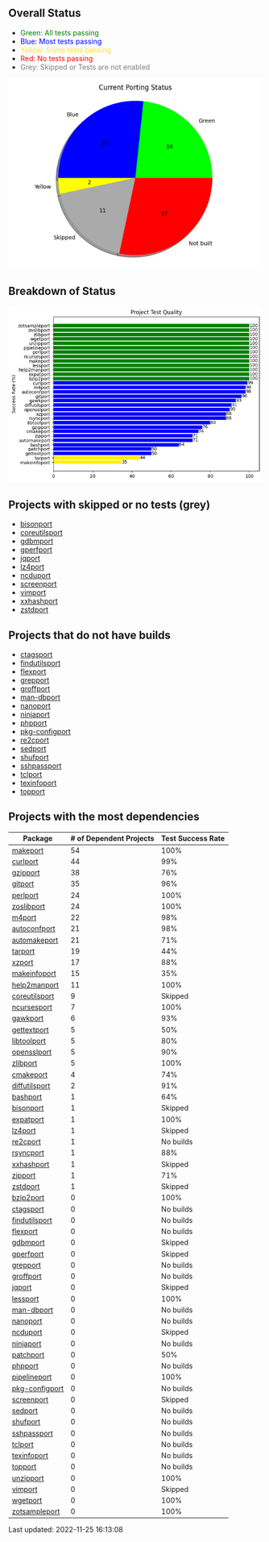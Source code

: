 
## Overall Status
* <span style="color:green">Green</a>: All tests passing
* <span style="color:blue">Blue</a>: Most tests passing
* <span style="color:#fee12b">Yellow</a>: Some tests passing
* <span style="color:red">Red</a>: No tests passing
* <span style="color:grey">Grey</a>: Skipped or Tests are not enabled

![image info](./images/progress.png)

## Breakdown of Status
![image info](./images/quality.png)

## Projects with skipped or no tests (grey)
	
* [bisonport](https://github.com/ZOSOpenTools/bisonport)
* [coreutilsport](https://github.com/ZOSOpenTools/coreutilsport)
* [gdbmport](https://github.com/ZOSOpenTools/gdbmport)
* [gperfport](https://github.com/ZOSOpenTools/gperfport)
* [jqport](https://github.com/ZOSOpenTools/jqport)
* [lz4port](https://github.com/ZOSOpenTools/lz4port)
* [ncduport](https://github.com/ZOSOpenTools/ncduport)
* [screenport](https://github.com/ZOSOpenTools/screenport)
* [vimport](https://github.com/ZOSOpenTools/vimport)
* [xxhashport](https://github.com/ZOSOpenTools/xxhashport)
* [zstdport](https://github.com/ZOSOpenTools/zstdport)
## Projects that do not have builds

* [ctagsport](https://github.com/ZOSOpenTools/ctagsport)
* [findutilsport](https://github.com/ZOSOpenTools/findutilsport)
* [flexport](https://github.com/ZOSOpenTools/flexport)
* [grepport](https://github.com/ZOSOpenTools/grepport)
* [groffport](https://github.com/ZOSOpenTools/groffport)
* [man-dbport](https://github.com/ZOSOpenTools/man-dbport)
* [nanoport](https://github.com/ZOSOpenTools/nanoport)
* [ninjaport](https://github.com/ZOSOpenTools/ninjaport)
* [phpport](https://github.com/ZOSOpenTools/phpport)
* [pkg-configport](https://github.com/ZOSOpenTools/pkg-configport)
* [re2cport](https://github.com/ZOSOpenTools/re2cport)
* [sedport](https://github.com/ZOSOpenTools/sedport)
* [shufport](https://github.com/ZOSOpenTools/shufport)
* [sshpassport](https://github.com/ZOSOpenTools/sshpassport)
* [tclport](https://github.com/ZOSOpenTools/tclport)
* [texinfoport](https://github.com/ZOSOpenTools/texinfoport)
* [topport](https://github.com/ZOSOpenTools/topport)

## Projects with the most dependencies

| Package | # of Dependent Projects | Test Success Rate |
|---|---|---|
| [makeport](https://github.com/ZOSOpenTools/makeport) | 54 | 100% |
| [curlport](https://github.com/ZOSOpenTools/curlport) | 44 | 99% |
| [gzipport](https://github.com/ZOSOpenTools/gzipport) | 38 | 76% |
| [gitport](https://github.com/ZOSOpenTools/gitport) | 35 | 96% |
| [perlport](https://github.com/ZOSOpenTools/perlport) | 24 | 100% |
| [zoslibport](https://github.com/ZOSOpenTools/zoslibport) | 24 | 100% |
| [m4port](https://github.com/ZOSOpenTools/m4port) | 22 | 98% |
| [autoconfport](https://github.com/ZOSOpenTools/autoconfport) | 21 | 98% |
| [automakeport](https://github.com/ZOSOpenTools/automakeport) | 21 | 71% |
| [tarport](https://github.com/ZOSOpenTools/tarport) | 19 | 44% |
| [xzport](https://github.com/ZOSOpenTools/xzport) | 17 | 88% |
| [makeinfoport](https://github.com/ZOSOpenTools/makeinfoport) | 15 | 35% |
| [help2manport](https://github.com/ZOSOpenTools/help2manport) | 11 | 100% |
| [coreutilsport](https://github.com/ZOSOpenTools/coreutilsport) | 9 | Skipped |
| [ncursesport](https://github.com/ZOSOpenTools/ncursesport) | 7 | 100% |
| [gawkport](https://github.com/ZOSOpenTools/gawkport) | 6 | 93% |
| [gettextport](https://github.com/ZOSOpenTools/gettextport) | 5 | 50% |
| [libtoolport](https://github.com/ZOSOpenTools/libtoolport) | 5 | 80% |
| [opensslport](https://github.com/ZOSOpenTools/opensslport) | 5 | 90% |
| [zlibport](https://github.com/ZOSOpenTools/zlibport) | 5 | 100% |
| [cmakeport](https://github.com/ZOSOpenTools/cmakeport) | 4 | 74% |
| [diffutilsport](https://github.com/ZOSOpenTools/diffutilsport) | 2 | 91% |
| [bashport](https://github.com/ZOSOpenTools/bashport) | 1 | 64% |
| [bisonport](https://github.com/ZOSOpenTools/bisonport) | 1 | Skipped |
| [expatport](https://github.com/ZOSOpenTools/expatport) | 1 | 100% |
| [lz4port](https://github.com/ZOSOpenTools/lz4port) | 1 | Skipped |
| [re2cport](https://github.com/ZOSOpenTools/re2cport) | 1 | No builds |
| [rsyncport](https://github.com/ZOSOpenTools/rsyncport) | 1 | 88% |
| [xxhashport](https://github.com/ZOSOpenTools/xxhashport) | 1 | Skipped |
| [zipport](https://github.com/ZOSOpenTools/zipport) | 1 | 71% |
| [zstdport](https://github.com/ZOSOpenTools/zstdport) | 1 | Skipped |
| [bzip2port](https://github.com/ZOSOpenTools/bzip2port) | 0 | 100% |
| [ctagsport](https://github.com/ZOSOpenTools/ctagsport) | 0 | No builds |
| [findutilsport](https://github.com/ZOSOpenTools/findutilsport) | 0 | No builds |
| [flexport](https://github.com/ZOSOpenTools/flexport) | 0 | No builds |
| [gdbmport](https://github.com/ZOSOpenTools/gdbmport) | 0 | Skipped |
| [gperfport](https://github.com/ZOSOpenTools/gperfport) | 0 | Skipped |
| [grepport](https://github.com/ZOSOpenTools/grepport) | 0 | No builds |
| [groffport](https://github.com/ZOSOpenTools/groffport) | 0 | No builds |
| [jqport](https://github.com/ZOSOpenTools/jqport) | 0 | Skipped |
| [lessport](https://github.com/ZOSOpenTools/lessport) | 0 | 100% |
| [man-dbport](https://github.com/ZOSOpenTools/man-dbport) | 0 | No builds |
| [nanoport](https://github.com/ZOSOpenTools/nanoport) | 0 | No builds |
| [ncduport](https://github.com/ZOSOpenTools/ncduport) | 0 | Skipped |
| [ninjaport](https://github.com/ZOSOpenTools/ninjaport) | 0 | No builds |
| [patchport](https://github.com/ZOSOpenTools/patchport) | 0 | 50% |
| [phpport](https://github.com/ZOSOpenTools/phpport) | 0 | No builds |
| [pipelineport](https://github.com/ZOSOpenTools/pipelineport) | 0 | 100% |
| [pkg-configport](https://github.com/ZOSOpenTools/pkg-configport) | 0 | No builds |
| [screenport](https://github.com/ZOSOpenTools/screenport) | 0 | Skipped |
| [sedport](https://github.com/ZOSOpenTools/sedport) | 0 | No builds |
| [shufport](https://github.com/ZOSOpenTools/shufport) | 0 | No builds |
| [sshpassport](https://github.com/ZOSOpenTools/sshpassport) | 0 | No builds |
| [tclport](https://github.com/ZOSOpenTools/tclport) | 0 | No builds |
| [texinfoport](https://github.com/ZOSOpenTools/texinfoport) | 0 | No builds |
| [topport](https://github.com/ZOSOpenTools/topport) | 0 | No builds |
| [unzipport](https://github.com/ZOSOpenTools/unzipport) | 0 | 100% |
| [vimport](https://github.com/ZOSOpenTools/vimport) | 0 | Skipped |
| [wgetport](https://github.com/ZOSOpenTools/wgetport) | 0 | 100% |
| [zotsampleport](https://github.com/ZOSOpenTools/zotsampleport) | 0 | 100% |

Last updated:  2022-11-25 16:13:08
